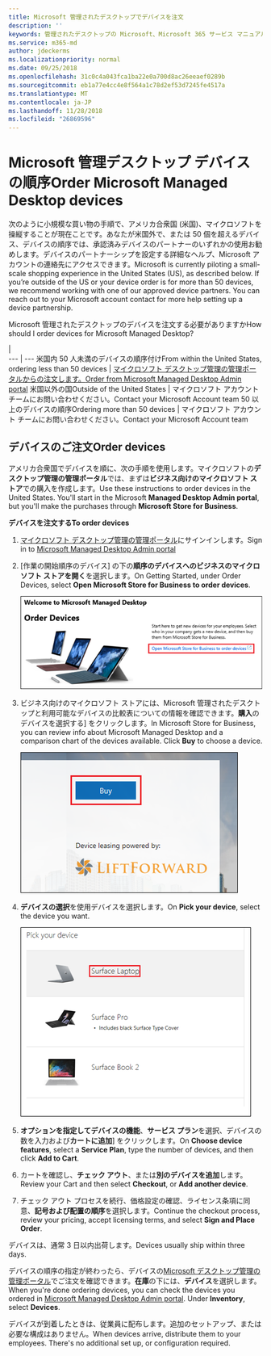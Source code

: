 ```yaml
---
title: Microsoft 管理されたデスクトップでデバイスを注文
description: ''
keywords: 管理されたデスクトップの Microsoft、Microsoft 365 サービス マニュアル
ms.service: m365-md
author: jdeckerms
ms.localizationpriority: normal
ms.date: 09/25/2018
ms.openlocfilehash: 31c0c4a043fca1ba22e0a700d8ac26eeaef0289b
ms.sourcegitcommit: eb1a77e4cc4e8f564a1c78d2ef53d7245fe4517a
ms.translationtype: MT
ms.contentlocale: ja-JP
ms.lasthandoff: 11/28/2018
ms.locfileid: "26869596"
---
```

# <a name="order-microsoft-managed-desktop-devices"></a><span data-ttu-id="edc6d-103">Microsoft 管理デスクトップ デバイスの順序</span><span class="sxs-lookup"><span data-stu-id="edc6d-103">Order Microsoft Managed Desktop devices</span></span>

<span data-ttu-id="edc6d-p101">次のように小規模な買い物の手順で、アメリカ合衆国 (米国)、マイクロソフトを操縦することが現在ことです。あなたが米国外で、または 50 個を超えるデバイス、デバイスの順序では、承認済みデバイスのパートナーのいずれかの使用お勧めします。デバイスのパートナーシップを設定する詳細なヘルプ、Microsoft アカウントの連絡先にアクセスできます。</span><span class="sxs-lookup"><span data-stu-id="edc6d-p101">Microsoft is currently piloting a small-scale shopping experience in the United States (US), as described below. If you’re outside of the US or your device order is for more than 50 devices, we recommend working with one of our approved device partners. You can reach out to your Microsoft account contact for more help setting up a device partnership.</span></span>

<span data-ttu-id="edc6d-107">Microsoft 管理されたデスクトップのデバイスを注文する必要がありますか</span><span class="sxs-lookup"><span data-stu-id="edc6d-107">How should I order devices for Microsoft Managed Desktop?</span></span>

  |   
 --- | ---
<span data-ttu-id="edc6d-108">米国内 50 人未満のデバイスの順序付け</span><span class="sxs-lookup"><span data-stu-id="edc6d-108">From within the United States, ordering less than 50 devices</span></span> | [<span data-ttu-id="edc6d-109">マイクロソフト デスクトップ管理の管理ポータルからの注文します。</span><span class="sxs-lookup"><span data-stu-id="edc6d-109">Order from Microsoft Managed Desktop Admin portal</span></span>](https://aka.ms/mmdportal)
<span data-ttu-id="edc6d-110">米国以外の国</span><span class="sxs-lookup"><span data-stu-id="edc6d-110">Outside of the United States</span></span> | <span data-ttu-id="edc6d-111">マイクロソフト アカウント チームにお問い合わせください。</span><span class="sxs-lookup"><span data-stu-id="edc6d-111">Contact your Microsoft Account team</span></span>
<span data-ttu-id="edc6d-112">50 以上のデバイスの順序</span><span class="sxs-lookup"><span data-stu-id="edc6d-112">Ordering more than 50 devices</span></span> | <span data-ttu-id="edc6d-113">マイクロソフト アカウント チームにお問い合わせください。</span><span class="sxs-lookup"><span data-stu-id="edc6d-113">Contact your Microsoft Account team</span></span>

## <a name="order-devices"></a><span data-ttu-id="edc6d-114">デバイスのご注文</span><span class="sxs-lookup"><span data-stu-id="edc6d-114">Order devices</span></span>
<span data-ttu-id="edc6d-p102">アメリカ合衆国でデバイスを順に、次の手順を使用します。マイクロソフトの**デスクトップ管理の管理ポータル**では、まずは**ビジネス向けのマイクロソフト ストア**での購入を作成します。</span><span class="sxs-lookup"><span data-stu-id="edc6d-p102">Use these instructions to order devices in the United States. You'll start in the Microsoft **Managed Desktop Admin portal**, but you'll make the purchases through **Microsoft Store for Business**.</span></span> 

 <span data-ttu-id="edc6d-117">**デバイスを注文する**</span><span class="sxs-lookup"><span data-stu-id="edc6d-117">**To order devices**</span></span>
 1. <span data-ttu-id="edc6d-118">[マイクロソフト デスクトップ管理の管理ポータル](https://aka.ms/mmdportal)にサインインします。</span><span class="sxs-lookup"><span data-stu-id="edc6d-118">Sign in to [Microsoft Managed Desktop Admin portal](https://aka.ms/mmdportal)</span></span>
 2. <span data-ttu-id="edc6d-119">[作業の開始順序のデバイス] の下の**順序のデバイスへのビジネスのマイクロソフト ストアを開く**を選択します。</span><span class="sxs-lookup"><span data-stu-id="edc6d-119">On Getting Started, under Order Devices, select **Open Microsoft Store for Business to order devices**.</span></span>
 
    ![デバイスを注文する作業の開始](images/mmd-order-devices.png)
    
3. <span data-ttu-id="edc6d-p103">ビジネス向けのマイクロソフト ストアには、Microsoft 管理されたデスクトップと利用可能なデバイスの比較表についての情報を確認できます。**購入**のデバイスを選択する] をクリックします。</span><span class="sxs-lookup"><span data-stu-id="edc6d-p103">In Microsoft Store for Business, you can review info about Microsoft Managed Desktop and a comparison chart of the devices available. Click **Buy** to choose a device.</span></span> 

    ![ビジネス、対象のストア](images/msfb-buy.png)

4. <span data-ttu-id="edc6d-124">**デバイスの選択**を使用デバイスを選択します。</span><span class="sxs-lookup"><span data-stu-id="edc6d-124">On **Pick your device**, select the device you want.</span></span> 

    ![ビジネス、選択デバイスのストア](images/msfb-pick-device.png)

5. <span data-ttu-id="edc6d-126">**オプションを指定してデバイスの機能**、**サービス プラン**を選択、デバイスの数を入力および**カートに追加**] をクリックします。</span><span class="sxs-lookup"><span data-stu-id="edc6d-126">On **Choose device features**, select a **Service Plan**, type the number of devices, and then click **Add to Cart**.</span></span>

6. <span data-ttu-id="edc6d-127">カートを確認し、**チェック アウト**、または**別のデバイスを追加**します。</span><span class="sxs-lookup"><span data-stu-id="edc6d-127">Review your Cart and then select **Checkout**, or **Add another device**.</span></span> 

7. <span data-ttu-id="edc6d-128">チェック アウト プロセスを続行、価格設定の確認、ライセンス条項に同意、**記号および配置の順序**を選択します。</span><span class="sxs-lookup"><span data-stu-id="edc6d-128">Continue the checkout process, review your pricing, accept licensing terms, and select **Sign and Place Order**.</span></span> 

<span data-ttu-id="edc6d-129">デバイスは、通常 3 日以内出荷します。</span><span class="sxs-lookup"><span data-stu-id="edc6d-129">Devices usually ship within three days.</span></span> 

<span data-ttu-id="edc6d-p104">デバイスの順序の指定が終わったら、デバイスの[Microsoft デスクトップ管理の管理ポータル](https://aka.ms/mmdportal)でご注文を確認できます。**在庫**の下には、**デバイス**を選択します。</span><span class="sxs-lookup"><span data-stu-id="edc6d-p104">When you're done ordering devices, you can check the devices you ordered in [Microsoft Managed Desktop Admin portal](https://aka.ms/mmdportal). Under **Inventory**, select **Devices**.</span></span> 

<span data-ttu-id="edc6d-p105">デバイスが到着したときは、従業員に配布します。追加のセットアップ、または必要な構成はありません。</span><span class="sxs-lookup"><span data-stu-id="edc6d-p105">When devices arrive, distribute them to your employees. There's no additional set up, or configuration required.</span></span> 

